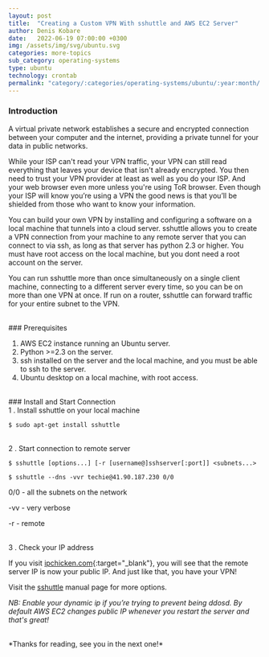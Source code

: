 ```yaml
---
layout: post
title:  "Creating a Custom VPN With sshuttle and AWS EC2 Server"
author: Denis Kobare
date:   2022-06-19 07:00:00 +0300
img: /assets/img/svg/ubuntu.svg
categories: more-topics
sub_category: operating-systems
type: ubuntu
technology: crontab
permalink: "category/:categories/operating-systems/ubuntu/:year:month/:title"
---
```



### Introduction
A virtual private network establishes a secure and encrypted connection between your computer and the internet, providing a private tunnel for your data in public networks.

While your ISP can't read your VPN traffic, your VPN can still read everything that leaves your device that isn't already encrypted. You then need to trust your VPN provider at least as well as you do your ISP. And your web browser even more unless you're using ToR browser. Even though your ISP will know you’re using a VPN the good news is that you’ll be shielded from those who want to know your information.

You can build your own VPN by installing and configuring a software on a local machine that tunnels into a cloud server.
sshuttle allows you to create a VPN connection from your machine to any remote server that you can connect to via ssh, as long as that server has python 2.3 or higher.
You must have root access on the local machine, but you dont need a root account on the server.

You can run sshuttle more than once simultaneously on a single client machine, connecting to a different server every time, so you can be on more than one VPN at once.
If run on a router, sshuttle can forward traffic for your entire subnet to the VPN. 


<br>
### Prerequisites

1. AWS EC2 instance running an Ubuntu server.
2. Python >=2.3 on the server.
3. ssh installed on the server and the local machine, and you must be able to ssh to the server.
4. Ubuntu desktop on a local machine, with root access.


<br>
### Install and Start Connection

<br>
1 .  Install sshuttle on your local machine

    $ sudo apt-get install sshuttle


<br>
2 .  Start connection to remote server

    $ sshuttle [options...] [-r [username@]sshserver[:port]] <subnets...> 
    
    $ sshuttle --dns -vvr techie@41.90.187.230 0/0


0/0 - all the subnets on the network

-vv - very verbose

-r - remote


<br>
3 .  Check your IP address

If you visit [ipchicken.com](https://ipchicken.com/){:target="_blank"}, you will see that the remote server IP is now your public IP. And just like that, you have your VPN!

Visit the [sshuttle](https://linux.die.net/man/8/sshuttle) manual page for more options.

*NB: Enable your dynamic ip if you’re trying to prevent being ddosd. By default AWS EC2 changes public IP whenever you restart the server and that's great!*

<br>
*Thanks for reading, see you in the next one!*
